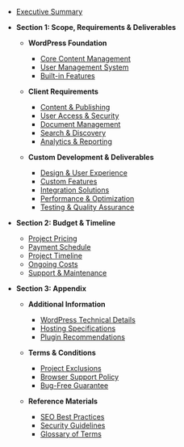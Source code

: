 - [Executive Summary](sections/executive-summary.md)

- **Section 1: Scope, Requirements & Deliverables**
  
  - **WordPress Foundation**
    - [Core Content Management](sections/wordpress-foundation/content-management.md)
    - [User Management System](sections/wordpress-foundation/user-management.md)
    - [Built-in Features](sections/wordpress-foundation/built-in-features.md)
  
  - **Client Requirements**
    - [Content & Publishing](sections/requirements/content-publishing.md)
    - [User Access & Security](sections/requirements/user-access.md)
    - [Document Management](sections/requirements/document-management.md)
    - [Search & Discovery](sections/requirements/search-discovery.md)
    - [Analytics & Reporting](sections/requirements/analytics.md)
  
  - **Custom Development & Deliverables**
    - [Design & User Experience](sections/deliverables/design-ux.md)
    - [Custom Features](sections/deliverables/custom-features.md)
    - [Integration Solutions](sections/deliverables/integrations.md)
    - [Performance & Optimization](sections/deliverables/performance.md)
    - [Testing & Quality Assurance](sections/deliverables/testing-qa.md)

- **Section 2: Budget & Timeline**
  
  - [Project Pricing](sections/budget-timeline/pricing.md)
  - [Payment Schedule](sections/budget-timeline/payment-schedule.md)
  - [Project Timeline](sections/budget-timeline/timeline.md)
  - [Ongoing Costs](sections/budget-timeline/ongoing-costs.md)
  - [Support & Maintenance](sections/budget-timeline/support-maintenance.md)

- **Section 3: Appendix**
  
  - **Additional Information**
    - [WordPress Technical Details](sections/appendix/wordpress-technical.md)
    - [Hosting Specifications](sections/appendix/hosting-specs.md)
    - [Plugin Recommendations](sections/appendix/plugins.md)
  
  - **Terms & Conditions**
    - [Project Exclusions](sections/appendix/exclusions.md)
    - [Browser Support Policy](sections/appendix/browser-support.md)
    - [Bug-Free Guarantee](sections/appendix/bug-guarantee.md)
  
  - **Reference Materials**
    - [SEO Best Practices](sections/appendix/seo-practices.md)
    - [Security Guidelines](sections/appendix/security.md)
    - [Glossary of Terms](sections/appendix/glossary.md)
